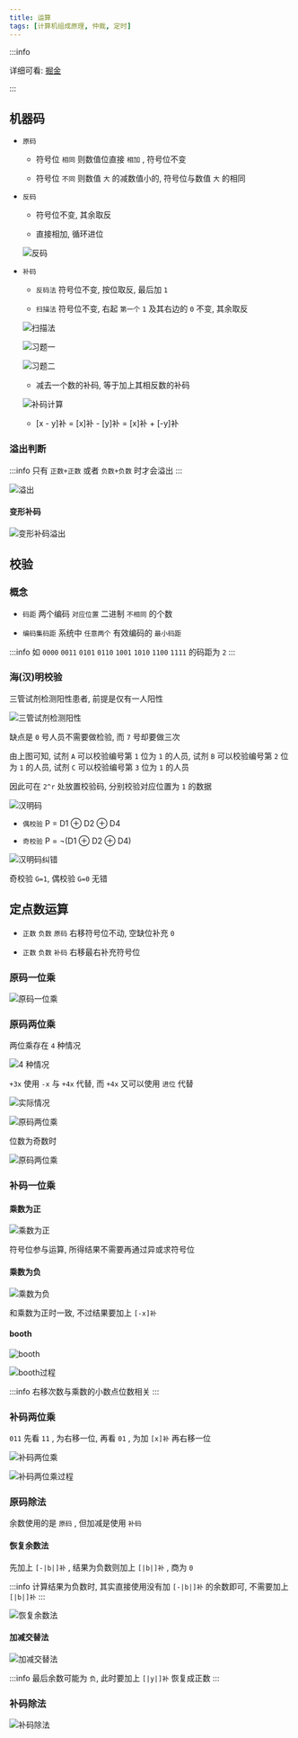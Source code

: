 ```yaml
---
title: 运算
tags: [计算机组成原理, 仲裁, 定时]
---
```


:::info

详细可看: [掘金](https://juejin.cn/post/7096369719581769741)

:::

## 机器码

- `原码`
  
  - 符号位 `相同` 则数值位直接 `相加` , 符号位不变
  
  - 符号位 `不同` 则数值 `大` 的减数值小的, 符号位与数值 `大` 的相同

- `反码`

  - 符号位不变, 其余取反

  - 直接相加, 循环进位

  ![反码](./assets/operate/fanMa.png)

- `补码`

  - `反码法` 符号位不变, 按位取反, 最后加 `1`

  - `扫描法` 符号位不变, 右起 `第一个` `1` 及其右边的 `0` 不变, 其余取反

  ![扫描法](./assets/operate/scan.png)

  ![习题一](./assets/operate/one.png)

  ![习题二](./assets/operate/two.png)
  
  - 减去一个数的补码, 等于加上其相反数的补码

  ![补码计算](./assets/operate/buMaCalculate.png)

  - [x - y]补 = \[x\]补 - \[y\]补 = \[x\]补 + \[-y\]补

### 溢出判断

:::info
只有 `正数+正数` 或者 `负数+负数` 时才会溢出
:::

![溢出](./assets/operate/overflow.png)

#### 变形补码

![变形补码溢出](./assets/operate/overflowWithBianxing.png)

## 校验

### 概念

- `码距` 两个编码 `对应位置` 二进制 `不相同` 的个数

- `编码集码距` 系统中 `任意两个` 有效编码的 `最小码距`

:::info
如 `0000` `0011` `0101` `0110` `1001` `1010` `1100` `1111` 的码距为 `2`
:::

### 海(汉)明校验

三管试剂检测阳性患者, 前提是仅有一人阳性

![三管试剂检测阳性](./assets/operate/nat.png)

缺点是 `0` 号人员不需要做检验, 而 `7` 号却要做三次

由上图可知, 试剂 `A` 可以校验编号第 `1` 位为 `1` 的人员, 试剂 `B` 可以校验编号第 `2` 位为 `1` 的人员, 试剂 `C` 可以校验编号第 `3` 位为 `1` 的人员

因此可在 `2^r` 处放置校验码, 分别校验对应位置为 `1` 的数据

![汉明码](./assets/operate/Hamming-code.png)

- `偶校验` P = D1 ⊕ D2 ⊕ D4

- `奇校验` P = ¬(D1 ⊕ D2 ⊕ D4)

![汉明码纠错](./assets/operate/correction.png)

奇校验 `G=1`, 偶校验 `G=0` 无错

## 定点数运算

- `正数` `负数` `原码` 右移符号位不动, 空缺位补充 `0`

- `正数` `负数` `补码` 右移最右补充符号位

### 原码一位乘

![原码一位乘](./assets/operate/oneTimesTheOriginalCode.png)

### 原码两位乘

两位乘存在 `4` 种情况

![4 种情况](./assets/operate/twoTimesTheOriginalCode-1.png)

`+3x` 使用 `-x` 与 `+4x` 代替, 而 `+4x` 又可以使用 `进位` 代替

![实际情况](./assets/operate/twoTimesTheOriginalCode-2.png)

![原码两位乘](./assets/operate/twoTimesTheOriginalCode-3.png)

位数为奇数时

![原码两位乘](./assets/operate/twoTimesTheOriginalCode-4.png)

### 补码一位乘

#### 乘数为正

![乘数为正](./assets/operate/complementOneTimes.png)

符号位参与运算, 所得结果不需要再通过异或求符号位

#### 乘数为负

![乘数为负](./assets/operate/complementOneTimes-1.png)

和乘数为正时一致, 不过结果要加上 `[-x]补`

#### booth

![booth](./assets/operate/complementOneTimes-2.png)

![booth过程](./assets/operate/complementOneTimes-3.png)

:::info
右移次数与乘数的小数点位数相关
:::

### 补码两位乘

`011` 先看 `11` , 为右移一位, 再看 `01` , 为加 `[x]补` 再右移一位

![补码两位乘](./assets/operate/complementTwoTimes.png)

![补码两位乘过程](./assets/operate/complementTwoTimes-1.png)

### 原码除法

余数使用的是 `原码` , 但加减是使用 `补码`

#### 恢复余数法

先加上 `[-|b|]补` , 结果为负数则加上 `[|b|]补` , 商为 `0`

:::info
计算结果为负数时, 其实直接使用没有加 `[-|b|]补` 的余数即可, 不需要加上 `[|b|]补`
:::

![恢复余数法](./assets/operate/methodOfRecoveringRemainder.png)

#### 加减交替法

![加减交替法](./assets/operate/alternateAdditionAndSubtraction.png)

:::info
最后余数可能为 `负`, 此时要加上 `[|y|]补` 恢复成正数
:::

### 补码除法

![补码除法](./assets/operate/complementDivision.png)